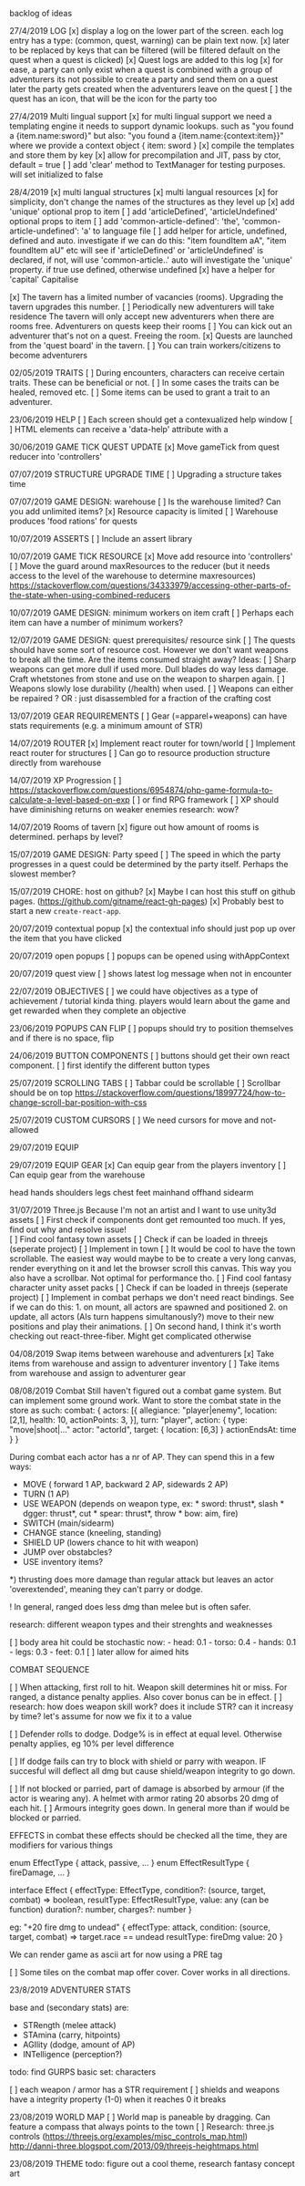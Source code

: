 backlog of ideas

27/4/2019 LOG
[x] display a log on the lower part of the screen.
    each log entry has a type: (common, quest, warning)
    can be plain text now. 
[x] later to be replaced by keys that
    can be filtered (will be filtered default on the quest when a quest is clicked)
[x] Quest logs are added to this log
[x] for ease, a party can only exist when a quest is combined with a group of adventurers
    its not possible to create a party and send them on a quest later
    the party gets created when the adventurers leave on the quest
[ ] the quest has an icon, that will be the icon for the party too

27/4/2019 Multi lingual support
[x] for multi lingual support we need a templating engine
    it needs to support dynamic lookups. such as
    "you found a {item.name:sword}"
    but also:
    "you found a {item.name:{context:item}}"
    where we provide a context object { item: sword }
[x] compile the templates and store them by key
[x] allow for precompilation and JIT, pass by ctor, default = true
[ ] add 'clear' method to TextManager for testing purposes. will set initialized to false

28/4/2019
[x] multi langual structures
[x] multi langual resources
[x] for simplicity, don't change the names of the structures as they level up
[x] add 'unique' optional prop to item
[ ] add 'articleDefined', 'articleUndefined' optional props to item
[ ] add 'common-article-defined': 'the', 'common-article-undefined': 'a' to language file
[ ] add helper for article, undefined, defined and auto. investigate if we can do this: "item foundItem aA", "item foundItem aU" etc
    will see if 'articleDefined' or 'articleUndefined' is declared, if not, will use 'common-article..'
    auto will investigate the 'unique' property. if true use defined, otherwise undefined
[x] have a helper for 'capital' Capitalise

[x] The tavern has a limited number of vacancies (rooms). Upgrading the tavern upgrades this number.
[ ] Periodically new adventurers will take residence
    The tavern will only accept new adventurers when there are rooms free.
    Adventurers on quests keep their rooms
[ ] You can kick out an adventurer that's not on a quest. Freeing the room. 
[x] Quests are launched from the 'quest board' in the tavern. 
[ ] You can train workers/citizens to become adventurers


02/05/2019 TRAITS
[ ] During encounters, characters can receive certain traits. These can be beneficial or not. 
[ ] In some cases the traits can be healed, removed etc. 
[ ] Some items can be used to grant a trait to an adventurer.

23/06/2019 HELP
[ ] Each screen should get a contexualized help window
[ ] HTML elements can receive a 'data-help' attribute with a 

30/06/2019 GAME TICK QUEST UPDATE
[x] Move gameTick from quest reducer into 'controllers'

07/07/2019 STRUCTURE UPGRADE TIME
[ ] Upgrading a structure takes time

07/07/2019 GAME DESIGN: warehouse
[ ] Is the warehouse limited? Can you add unlimited items?
[x] Resource capacity is limited
[ ] Warehouse produces 'food rations' for quests

10/07/2019 ASSERTS
[ ] Include an assert library

10/07/2019 GAME TICK RESOURCE
[x] Move add resource into 'controllers'
[ ] Move the guard around maxResources to the reducer (but it needs access to the level of the warehouse to determine maxresources)
    https://stackoverflow.com/questions/34333979/accessing-other-parts-of-the-state-when-using-combined-reducers

10/07/2019 GAME DESIGN: minimum workers on item craft
[ ] Perhaps each item can have a number of minimum workers?

12/07/2019 GAME DESIGN: quest prerequisites/ resource sink
[ ] The quests should have some sort of resource cost. 
    However we don't want weapons to break all the time.
    Are the items consumed straight away?
    Ideas:
[ ] Sharp weapons can get more dull if used more. Dull blades do way less damage. Craft whetstones from stone and use on the weapon to sharpen again.
[ ] Weapons slowly lose durability (/health) when used. 
[ ] Weapons can either be repaired ?  OR : just disassembled for a fraction of the crafting cost

13/07/2019 GEAR REQUIREMENTS
[ ] Gear (=apparel+weapons) can have stats requirements (e.g. a minimum amount of STR)

14/07/2019 ROUTER
[x] Implement react router for town/world
[ ] Implement react router for structures
[ ] Can go to resource production structure directly from warehouse

14/07/2019 XP Progression 
[ ] https://stackoverflow.com/questions/6954874/php-game-formula-to-calculate-a-level-based-on-exp
[ ] or find RPG framework
[ ] XP should have diminishing returns on weaker enemies
    research: wow?

14/07/2019 Rooms of tavern
[x] figure out how amount of rooms is determined. perhaps by level?

15/07/2019 GAME DESIGN: Party speed
[ ] The speed in which the party progresses in a quest could be determined by the party itself. Perhaps the slowest member?

15/07/2019 CHORE: host on github?
[x] Maybe I can host this stuff on github pages. (https://github.com/gitname/react-gh-pages)
[x] Probably best to start a new `create-react-app`.

20/07/2019 contextual popup
[x] the contextual info should just pop up over the item that you have clicked

20/07/2019 open popups
[ ] popups can be opened using withAppContext

20/07/2019 quest view
[ ] shows latest log message when not in encounter

22/07/2019 OBJECTIVES
[ ] we could have objectives as a type of achievement / tutorial kinda thing. players would learn about the game
    and get rewarded when they complete an objective

23/06/2019 POPUPS CAN FLIP
[ ] popups should try to position themselves and if there is no space, flip

24/06/2019 BUTTON COMPONENTS
[ ] buttons should get their own react component.
[ ] first identify the different button types

25/07/2019 SCROLLING TABS
[ ] Tabbar could be scrollable
[ ] Scrollbar should be on top
    https://stackoverflow.com/questions/18997724/how-to-change-scroll-bar-position-with-css

25/07/2019 CUSTOM CURSORS
[ ] We need cursors for move and not-allowed

29/07/2019 EQUIP 

29/07/2019 EQUIP GEAR
[x] Can equip gear from the players inventory
[ ] Can equip gear from the warehouse

  head                hands
  shoulders            legs
  chest                feet
  mainhand  offhand sidearm

31/07/2019 Three.js
Because I'm not an artist and I want to use unity3d assets
[ ] First check if components dont get remounted too much. If yes, find out why and resolve issue!     
[ ] Find cool fantasy town assets
[ ] Check if can be loaded in threejs (seperate project)
[ ] Implement in town
[ ] It would be cool to have the town scrollable.
    The easiest way would maybe to be to create a very long canvas, render everything on it and let the browser scroll this canvas. This way you also have a scrollbar.
    Not optimal for performance tho.
[ ] Find cool fantasy character unity asset packs
[ ] Check if can be loaded in threejs (seperate project)
[ ] Implement in combat
    perhaps we don't need react bindings.
    See if we can do this:
    1. on mount, all actors are spawned and positioned
    2. on update, all actors (AIs turn happens simultanously?) move to their new positions
       and play their animations.
[ ] On second hand, I think it's worth checking out react-three-fiber. Might get complicated otherwise  


04/08/2019 Swap items between warehouse and adventurers
[x] Take items from warehouse and assign to adventurer inventory
[ ] Take items from warehouse and assign to adventurer gear

08/08/2019 Combat
Still haven't figured out a combat game system. But can implement some ground work. 
Want to store the combat state in the store as such:
combat: {
    actors: [{
        allegiance: "player|enemy",
        location: [2,1],
        health: 10,
        actionPoints: 3,
    }],
    turn: "player",
    action: {
        type: "move|shoot|..."
        actor: "actorId",
        target: { location: [6,3] }
        actionEndsAt: time
    }
}

During combat each actor has a nr of AP. They can spend this in a few ways:

- MOVE ( forward 1 AP, backward 2 AP, sidewards 2 AP)
- TURN (1 AP)
- USE WEAPON (depends on weapon type, ex:
        * sword: thrust*, slash
        * dgger: thrust*, cut
        * spear: thrust*, throw
        * bow:   aim, fire)
- SWITCH (main/sidearm)
- CHANGE stance (kneeling, standing)
- SHIELD UP (lowers chance to hit with weapon)
- JUMP over obstabcles?
- USE inventory items?

*) thrusting does more damage than regular attack but leaves an actor 'overextended', meaning they can't parry or dodge.


! In general, ranged does less dmg than melee but is often safer.

research: different weapon types and their strenghts and weaknesses

[ ] body area hit could be stochastic now:
    - head:  0.1
    - torso: 0.4
    - hands: 0.1
    - legs:  0.3
    - feet:  0.1
[ ] later allow for aimed hits

COMBAT SEQUENCE

[ ] When attacking, first roll to hit. Weapon skill determines hit or miss. For ranged, a distance penalty applies. Also cover bonus can be in effect.
[ ] research: how does weapon skill work? does it include STR?
    can it increasy by time?
    let's assume for now we fix it to a value

[ ] Defender rolls to dodge. Dodge% is in effect at equal level. Otherwise penalty applies, eg 10% per level difference

[ ] If dodge fails can try to block with shield or parry with weapon. IF succesful will deflect all dmg but cause shield/weapon integrity to go down.

[ ] If not blocked or parried, part of damage is absorbed by armour (if the actor is wearing any).
   A helmet with armor rating 20 absorbs 20 dmg of each hit.
[ ] Armours integrity goes down. In general more than if would be blocked or parried.

EFFECTS
in combat these effects should be checked all the time, they are modifiers for various things

enum EffectType { attack, passive, ... }
enum EffectResultType { fireDamage, ... }

interface Effect {
    effectType: EffectType,
    condition?: (source, target, combat) => boolean,
    resultType: EffectResultType,
    value: any (can be function)
    duration?: number,
    charges?: number
}

eg: "+20 fire dmg to undead" {
  effectType: attack,
  condition: (source, target, combat) => target.race == undead
  resultType: fireDmg
  value: 20
}

We can render game as ascii art for now using a PRE tag

[ ] Some tiles on the combat map offer cover. Cover works in all directions.

23/8/2019 ADVENTURER STATS

base and (secondary stats) are:
- STRength (melee attack)
- STAmina (carry, hitpoints)
- AGIlity (dodge, amount of AP)
- INTelligence (perception?)

todo: find GURPS basic set: characters

[ ] each weapon / armor has a STR requirement
[ ] shields and weapons have a integrity property (1-0) when it reaches 0 it breaks

23/08/2019 WORLD MAP
[ ] World map is paneable by dragging. Can feature a compass that always points to the town
[ ] Research: three.js controls (https://threejs.org/examples/misc_controls_map.html)
    http://danni-three.blogspot.com/2013/09/threejs-heightmaps.html

23/08/2019 THEME
todo: figure out a cool theme,
research fantasy concept art